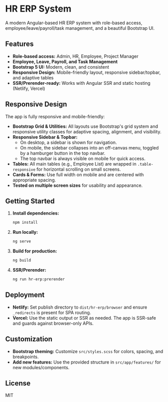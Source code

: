 # HR ERP System

A modern Angular-based HR ERP system with role-based access, employee/leave/payroll/task management, and a beautiful Bootstrap UI.

## Features
- **Role-based access:** Admin, HR, Employee, Project Manager
- **Employee, Leave, Payroll, and Task Management**
- **Bootstrap 5 UI:** Modern, clean, and consistent
- **Responsive Design:** Mobile-friendly layout, responsive sidebar/topbar, and adaptive tables
- **SSR/Prerender-ready:** Works with Angular SSR and static hosting (Netlify, Vercel)

## Responsive Design

The app is fully responsive and mobile-friendly:

- **Bootstrap Grid & Utilities:** All layouts use Bootstrap's grid system and responsive utility classes for adaptive spacing, alignment, and visibility.
- **Responsive Sidebar & Topbar:**
  - On desktop, a sidebar is shown for navigation.
  - On mobile, the sidebar collapses into an off-canvas menu, toggled by a hamburger button in the top navbar.
  - The top navbar is always visible on mobile for quick access.
- **Tables:** All main tables (e.g., Employee List) are wrapped in `.table-responsive` for horizontal scrolling on small screens.
- **Cards & Forms:** Use full width on mobile and are centered with appropriate spacing.
- **Tested on multiple screen sizes** for usability and appearance.

## Getting Started

1. **Install dependencies:**
   ```bash
   npm install
   ```
2. **Run locally:**
   ```bash
   ng serve
   ```
3. **Build for production:**
   ```bash
   ng build
   ```
4. **SSR/Prerender:**
   ```bash
   ng run hr-erp:prerender
   ```

## Deployment
- **Netlify:** Set publish directory to `dist/hr-erp/browser` and ensure `_redirects` is present for SPA routing.
- **Vercel:** Use the static output or SSR as needed. The app is SSR-safe and guards against browser-only APIs.

## Customization
- **Bootstrap theming:** Customize `src/styles.scss` for colors, spacing, and breakpoints.
- **Add new features:** Use the provided structure in `src/app/features/` for new modules/components.

## License
MIT
